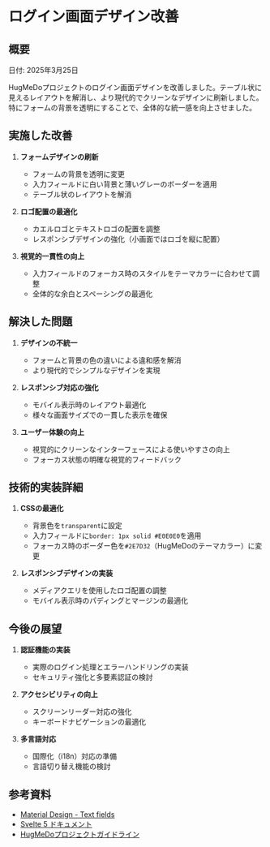 # ログイン画面デザイン改善

## 概要

日付: 2025年3月25日

HugMeDoプロジェクトのログイン画面デザインを改善しました。テーブル状に見えるレイアウトを解消し、より現代的でクリーンなデザインに刷新しました。特にフォームの背景を透明にすることで、全体的な統一感を向上させました。

## 実施した改善

1. **フォームデザインの刷新**
   - フォームの背景を透明に変更
   - 入力フィールドに白い背景と薄いグレーのボーダーを適用
   - テーブル状のレイアウトを解消

2. **ロゴ配置の最適化**
   - カエルロゴとテキストロゴの配置を調整
   - レスポンシブデザインの強化（小画面ではロゴを縦に配置）

3. **視覚的一貫性の向上**
   - 入力フィールドのフォーカス時のスタイルをテーマカラーに合わせて調整
   - 全体的な余白とスペーシングの最適化

## 解決した問題

1. **デザインの不統一**
   - フォームと背景の色の違いによる違和感を解消
   - より現代的でシンプルなデザインを実現

2. **レスポンシブ対応の強化**
   - モバイル表示時のレイアウト最適化
   - 様々な画面サイズでの一貫した表示を確保

3. **ユーザー体験の向上**
   - 視覚的にクリーンなインターフェースによる使いやすさの向上
   - フォーカス状態の明確な視覚的フィードバック

## 技術的実装詳細

1. **CSSの最適化**
   - 背景色を`transparent`に設定
   - 入力フィールドに`border: 1px solid #E0E0E0`を適用
   - フォーカス時のボーダー色を`#2E7D32`（HugMeDoのテーマカラー）に変更

2. **レスポンシブデザインの実装**
   - メディアクエリを使用したロゴ配置の調整
   - モバイル表示時のパディングとマージンの最適化

## 今後の展望

1. **認証機能の実装**
   - 実際のログイン処理とエラーハンドリングの実装
   - セキュリティ強化と多要素認証の検討

2. **アクセシビリティの向上**
   - スクリーンリーダー対応の強化
   - キーボードナビゲーションの最適化

3. **多言語対応**
   - 国際化（i18n）対応の準備
   - 言語切り替え機能の検討

## 参考資料

- [Material Design - Text fields](https://material.io/components/text-fields)
- [Svelte 5 ドキュメント](https://svelte-5-preview.vercel.app/)
- [HugMeDoプロジェクトガイドライン](/documents/guides/coding-standards.md)
